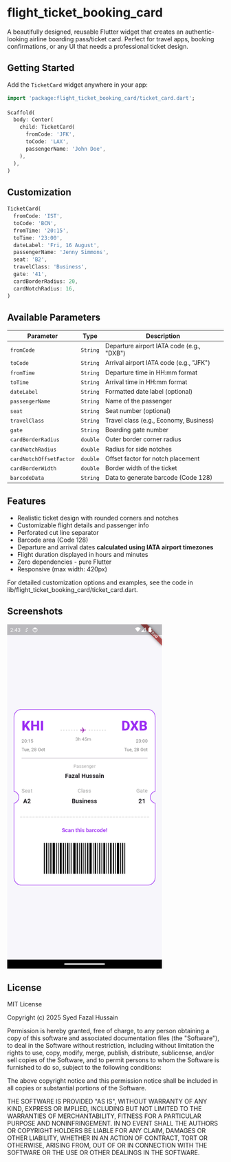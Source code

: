# flight_ticket_booking_card

A beautifully designed, reusable Flutter widget that creates an authentic-looking airline boarding pass/ticket card. Perfect for travel apps, booking confirmations, or any UI that needs a professional ticket design.

## Getting Started

Add the `TicketCard` widget anywhere in your app:

```dart
import 'package:flight_ticket_booking_card/ticket_card.dart';

Scaffold(
  body: Center(
    child: TicketCard(
      fromCode: 'JFK',
      toCode: 'LAX',
      passengerName: 'John Doe',
    ),
  ),
)

```

## Customization

```dart
TicketCard(
  fromCode: 'IST',
  toCode: 'BCN',
  fromTime: '20:15',
  toTime: '23:00',
  dateLabel: 'Fri, 16 August',
  passengerName: 'Jenny Simmons',
  seat: 'B2',
  travelClass: 'Business',
  gate: '41',
  cardBorderRadius: 20,
  cardNotchRadius: 16,
)

```

## Available Parameters

| Parameter               | Type     | Description                               |
|-------------------------|----------|-------------------------------------------|
| `fromCode`              | `String` | Departure airport IATA code (e.g., "DXB") |
| `toCode`                | `String` | Arrival airport IATA code (e.g., "JFK")   |
| `fromTime`              | `String` | Departure time in HH:mm format            |
| `toTime`                | `String` | Arrival time in HH:mm format              |
| `dateLabel`             | `String` | Formatted date label (optional)           |
| `passengerName`         | `String` | Name of the passenger                     |
| `seat`                  | `String` | Seat number (optional)                    |
| `travelClass`           | `String` | Travel class (e.g., Economy, Business)    |
| `gate`                  | `String` | Boarding gate number                      |
| `cardBorderRadius`      | `double` | Outer border corner radius                |
| `cardNotchRadius`       | `double` | Radius for side notches                   |
| `cardNotchOffsetFactor` | `double` | Offset factor for notch placement         |
| `cardBorderWidth`       | `double` | Border width of the ticket                |
| `barcodeData`           | `String` | Data to generate barcode (Code 128)       |

## Features

- Realistic ticket design with rounded corners and notches 
- Customizable flight details and passenger info 
- Perforated cut line separator 
- Barcode area (Code 128)
- Departure and arrival dates **calculated using IATA airport timezones**
- Flight duration displayed in hours and minutes
- Zero dependencies - pure Flutter 
- Responsive (max width: 420px)

For detailed customization options and examples, see the code in lib/flight_ticket_booking_card/ticket_card.dart.

## Screenshots

<img src="https://github.com/FazalHussain/Ticket-UI-Widget-Flutter-/blob/master/assets/ticket_card.png" width="360" height="800" alt="Flight Ticket Card">


## License

MIT License

Copyright (c) 2025 Syed Fazal Hussain

Permission is hereby granted, free of charge, to any person obtaining a copy
of this software and associated documentation files (the "Software"), to deal
in the Software without restriction, including without limitation the rights
to use, copy, modify, merge, publish, distribute, sublicense, and/or sell
copies of the Software, and to permit persons to whom the Software is
furnished to do so, subject to the following conditions:

The above copyright notice and this permission notice shall be included in all
copies or substantial portions of the Software.

THE SOFTWARE IS PROVIDED "AS IS", WITHOUT WARRANTY OF ANY KIND, EXPRESS OR
IMPLIED, INCLUDING BUT NOT LIMITED TO THE WARRANTIES OF MERCHANTABILITY,
FITNESS FOR A PARTICULAR PURPOSE AND NONINFRINGEMENT. IN NO EVENT SHALL THE
AUTHORS OR COPYRIGHT HOLDERS BE LIABLE FOR ANY CLAIM, DAMAGES OR OTHER
LIABILITY, WHETHER IN AN ACTION OF CONTRACT, TORT OR OTHERWISE, ARISING FROM,
OUT OF OR IN CONNECTION WITH THE SOFTWARE OR THE USE OR OTHER DEALINGS IN THE
SOFTWARE.

